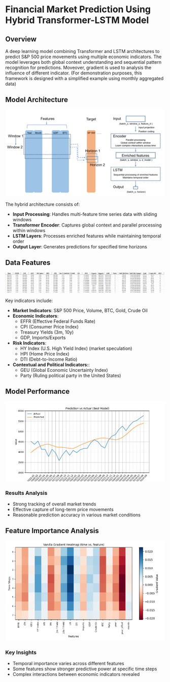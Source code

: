 # Financial Market Prediction Using Hybrid Transformer-LSTM Model

## Overview
A deep learning model combining Transformer and LSTM architectures to predict S&P 500 price movements using multiple economic indicators. The model leverages both global context understanding and sequential pattern recognition for predictions. Moveover, gradient is used to analysis the influence of different indicator. (For demonstration purposes, this framework is designed with a simplified example using monthly aggregated data)

## Model Architecture
![Model Architecture](https://github.com/Eggi111/SP500-Forecasting-via-Transformer-LSTM/blob/2909bdddb5837fbbcc6d99de095638d7ed4d1d0d/S%26P%20500%20Forecasting%20via%20Transformer-LSTM%20with%20Macroeconomic%20Data/img/workflow.png)

The hybrid architecture consists of:
- **Input Processing**: Handles multi-feature time series data with sliding windows
- **Transformer Encoder**: Captures global context and parallel processing within windows
- **LSTM Layers**: Processes enriched features while maintaining temporal order
- **Output Layer**: Generates predictions for specified time horizons

## Data Features
![Sample Data](https://github.com/Eggi111/SP500-Forecasting-via-Transformer-LSTM/blob/2909bdddb5837fbbcc6d99de095638d7ed4d1d0d/S%26P%20500%20Forecasting%20via%20Transformer-LSTM%20with%20Macroeconomic%20Data/img/table%20(raw%20data).png)

Key indicators include:
- **Market Indicators**: S&P 500 Price, Volume, BTC, Gold, Crude Oil
- **Economic Indicators**: 
  - EFFR (Effective Federal Funds Rate)
  - CPI (Consumer Price Index)
  - Treasury Yields (3m, 10y)
  - GDP, Imports/Exports
- **Risk Indicators**: 
  - HY Index (U.S. High Yield Index) (market speculation)
  - HPI (Home Price Index)
  - DTI (Debt-to-Income Ratio)
- **Contextual and Political Indicators:**:
  - GEU (Global Economic Uncertainty Index) 
  - Party (Ruling political party in the United States)

## Model Performance
![Prediction Results](https://github.com/Eggi111/SP500-Forecasting-via-Transformer-LSTM/blob/65cc0177b251b75c251dc380f05e6af5be9d258c/S%26P%20500%20Forecasting%20via%20Transformer-LSTM%20with%20Macroeconomic%20Data/img/Prediction.png)

### Results Analysis
- Strong tracking of overall market trends
- Effective capture of long-term price movements
- Reasonable prediction accuracy in various market conditions

## Feature Importance Analysis
![Feature Importance](https://github.com/Eggi111/SP500-Forecasting-via-Transformer-LSTM/blob/2909bdddb5837fbbcc6d99de095638d7ed4d1d0d/S%26P%20500%20Forecasting%20via%20Transformer-LSTM%20with%20Macroeconomic%20Data/img/explanation.png)

### Key Insights
- Temporal importance varies across different features
- Some features show stronger predictive power at specific time steps
- Complex interactions between economic indicators revealed


